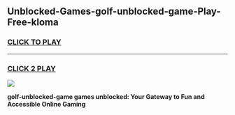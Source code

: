 
## Unblocked-Games-golf-unblocked-game-Play-Free-kloma
<h3>
<a href="https://premium76.site?title=golf-unblocked-game&ref=09A">CLICK TO PLAY</a></h3>
<hr>

<h3>
<a href="https://premium76.site?title=golf-unblocked-game&ref=09A">CLICK 2 PLAY</a>
  
</h3>

<a href="https://premium76.site?title=golf-unblocked-game&ref=09A"><img src="https://clearcache.store/games.png"></a>


**golf-unblocked-game games unblocked: Your Gateway to Fun and Accessible Online Gaming**
